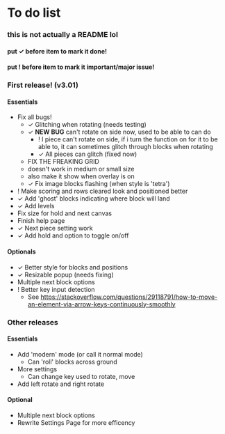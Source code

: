 # To do list
### this is not actually a README lol
#### put ✓ before item to mark it done!
#### put ! before item to mark it important/major issue!

### First release! (v3.01)
#### Essentials
* Fix all bugs!
  * ✓ Glitching when rotating (needs testing)
  * ✓ **NEW BUG** can't rotate on side now, used to be able to can do
    * ! I piece can't rotate on side, if i turn the function on for it to be able to, it can sometimes glitch through blocks when rotating
    * ✓ All pieces can glitch (fixed now)
  * FIX THE FREAKING GRID
   * doesn't work in medium or small size
   * also make it show when overlay is on
  * ✓ Fix image blocks flashing (when style is 'tetra')
* ! Make scoring and rows cleared look and positioned better
* ✓ Add 'ghost' blocks indicating where block will land
* ✓ Add levels
* Fix size for hold and next canvas
* Finish help page
* ✓ Next piece setting work
* ✓ Add hold and option to toggle on/off
#### Optionals
* ✓ Better style for blocks and positions
* ✓ Resizable popup (needs fixing)
* Multiple next block options
* ! Better key input detection
  * See https://stackoverflow.com/questions/29118791/how-to-move-an-element-via-arrow-keys-continuously-smoothly

### Other releases
#### Essentials
* Add 'modern' mode (or call it normal mode)
  * Can 'roll' blocks across ground
* More settings
  * Can change key used to rotate, move
* Add left rotate and right rotate
#### Optional
* Multiple next block options
* Rewrite Settings Page for more efficency
